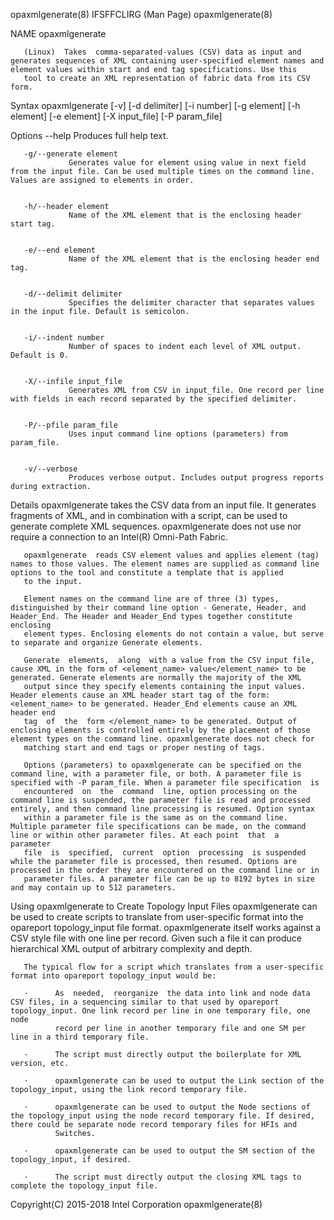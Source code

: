 
opaxmlgenerate(8)                                                                           IFSFFCLIRG (Man Page)                                                                           opaxmlgenerate(8)



NAME
       opaxmlgenerate



       (Linux)  Takes  comma-separated-values (CSV) data as input and generates sequences of XML containing user-specified element names and element values within start and end tag specifications. Use this
       tool to create an XML representation of fabric data from its CSV form.

Syntax
       opaxmlgenerate [-v] [-d delimiter] [-i number] [-g element]
       [-h element] [-e element] [-X input_file] [-P param_file]

Options
       --help    Produces full help text.


       -g/--generate element
                 Generates value for element using value in next field from the input file. Can be used multiple times on the command line. Values are assigned to elements in order.


       -h/--header element
                 Name of the XML element that is the enclosing header start tag.


       -e/--end element
                 Name of the XML element that is the enclosing header end tag.


       -d/--delimit delimiter
                 Specifies the delimiter character that separates values in the input file. Default is semicolon.


       -i/--indent number
                 Number of spaces to indent each level of XML output. Default is 0.


       -X/--infile input_file
                 Generates XML from CSV in input_file. One record per line with fields in each record separated by the specified delimiter.


       -P/--pfile param_file
                 Uses input command line options (parameters) from param_file.


       -v/--verbose
                 Produces verbose output. Includes output progress reports during extraction.



Details
       opaxmlgenerate takes the CSV data from an input file. It generates fragments of XML, and in combination with a script, can be used to generate complete XML sequences. opaxmlgenerate does not use nor
       require a connection to an Intel(R) Omni-Path Fabric.

       opaxmlgenerate  reads CSV element values and applies element (tag) names to those values. The element names are supplied as command line options to the tool and constitute a template that is applied
       to the input.

       Element names on the command line are of three (3) types, distinguished by their command line option - Generate, Header, and Header_End. The Header and Header_End types together constitute enclosing
       element types. Enclosing elements do not contain a value, but serve to separate and organize Generate elements.

       Generate  elements,  along  with a value from the CSV input file, cause XML in the form of <element_name> value</element_name> to be generated. Generate elements are normally the majority of the XML
       output since they specify elements containing the input values. Header elements cause an XML header start tag of the form: <element_name> to be generated. Header_End elements cause an XML header end
       tag  of  the  form </element_name> to be generated. Output of enclosing elements is controlled entirely by the placement of those element types on the command line. opaxmlgenerate does not check for
       matching start and end tags or proper nesting of tags.

       Options (parameters) to opaxmlgenerate can be specified on the command line, with a parameter file, or both. A parameter file is specified with -P param_file. When a parameter file specification  is
       encountered  on  the  command  line, option processing on the command line is suspended, the parameter file is read and processed entirely, and then command line processing is resumed. Option syntax
       within a parameter file is the same as on the command line. Multiple parameter file specifications can be made, on the command line or within other parameter files. At each point  that  a  parameter
       file  is  specified,  current  option  processing  is suspended while the parameter file is processed, then resumed. Options are processed in the order they are encountered on the command line or in
       parameter files. A parameter file can be up to 8192 bytes in size and may contain up to 512 parameters.


Using opaxmlgenerate to Create Topology Input Files
       opaxmlgenerate can be used to create scripts to translate from user-specific format into the opareport topology_input file format. opaxmlgenerate itself works against a CSV style file with one  line
       per record. Given such a file it can produce hierarchical XML output of arbitrary complexity and depth.

       The typical flow for a script which translates from a user-specific format into opareport topology_input would be:

       ·      As  needed,  reorganize  the data into link and node data CSV files, in a sequencing similar to that used by opareport topology_input. One link record per line in one temporary file, one node
              record per line in another temporary file and one SM per line in a third temporary file.

       ·      The script must directly output the boilerplate for XML version, etc.

       ·      opaxmlgenerate can be used to output the Link section of the topology_input, using the link record temporary file.

       ·      opaxmlgenerate can be used to output the Node sections of the topology_input using the node record temporary file. If desired, there could be separate node record temporary files for HFIs and
              Switches.

       ·      opaxmlgenerate can be used to output the SM section of the topology_input, if desired.

       ·      The script must directly output the closing XML tags to complete the topology_input file.



Copyright(C) 2015-2018                                                                        Intel Corporation                                                                             opaxmlgenerate(8)
